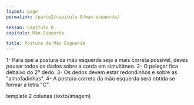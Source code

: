 ```yaml
---
layout: page
permalink: /parte2/capitulo-8/mao-esquerda/

sessao: Capítulo 8
capitulo: Mão Esquerda

title: Postura da Mão Esquerda
---
```


1- Para que a postura da mão esquerda seja a mais correta possível, deves pousar todos os dedos sobre a corda em simultâneo.
2- O polegar fica debaixo do 2º dedo.
3- Os dedos devem estar redondinhos e sobre as "almofadinhas".
4- A postura correta da mão esquerda será obtida se formar a letra "C".

template 2 colunas (texto/imagem)
